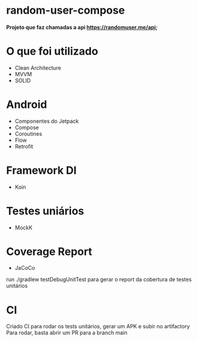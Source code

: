 # random-user-compose
#### Projeto que faz chamadas a api https://randomuser.me/api;

# O que foi utilizado

- Clean Architecture
- MVVM
- SOLID

# Android
- Componentes do Jetpack
- Compose
- Coroutines
- Flow
- Retrofit

# Framework DI
- Koin

# Testes uniários
- MockK

# Coverage Report
- JaCoCo

run ./gradlew testDebugUnitTest para gerar o report da cobertura de testes unitários

# CI
Criado CI para rodar os tests unitários, gerar um APK e subir no artifactory
Para rodar, basta abrir um PR para a branch main
